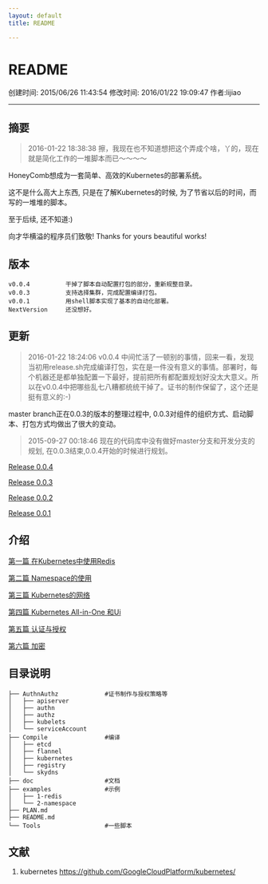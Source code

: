 ```yaml
---
layout: default
title: README

---
```


# README

创建时间: 2015/06/26 11:43:54  修改时间: 2016/01/22 19:09:47 作者:lijiao

----

## 摘要

>2016-01-22 18:38:38 擦，我现在也不知道想把这个弄成个啥，丫的，现在就是简化工作的一堆脚本而已～～～～

HoneyComb想成为一套简单、高效的Kubernetes的部署系统。

这不是什么高大上东西, 只是在了解Kubernetes的时候, 为了节省以后的时间，而写的一堆堆的脚本。

至于后续, 还不知道:)

向才华横溢的程序员们致敬! Thanks for yours beautiful works!

## 版本

	v0.0.4          干掉了脚本自动配置打包的部分，重新规整目录。
	v0.0.3          支持选择集群，完成配置编译打包。
	v0.0.1          用shell脚本实现了基本的自动化部署。
	NextVersion     还没想好。

## 更新

>2016-01-22 18:24:06  v0.0.4 中间忙活了一顿别的事情，回来一看，发现当初用release.sh完成编译打包，实在是一件没有意义的事情。部署时，每个机器还是都单独配置一下最好，提前把所有都配置规划好没太大意义。所以在v0.0.4中把哪些乱七八糟都统统干掉了。证书的制作保留了，这个还是挺有意义的:-)

master branch正在0.0.3的版本的整理过程中, 0.0.3对组件的组织方式、启动脚本、打包方式均做出了很大的变动。

>2015-09-27 00:18:46 现在的代码库中没有做好master分支和开发分支的规划, 在0.0.3结束,0.0.4开始的时候进行规划。

[Release 0.0.4](./doc/0_release_0.0.4.md)

[Release 0.0.3](./doc/0_release_0.0.3.md)

[Release 0.0.2](./doc/0_release_0.0.2.md)

[Release 0.0.1](./doc/0_release_0.0.1.md)

## 介绍

[第一篇 在Kubernetes中使用Redis](./doc/1_example_redis.md)

[第二篇 Namespace的使用](./doc/2_example_namespace.md)

[第三篇 Kubernetes的网络](./doc/3_example_networks.md)

[第四篇 Kubernetes All-in-One 和Ui](./doc/4_example_allinone_and_ui.md)

[第五篇 认证与授权](./doc/5_example_authn_authz.md)

[第六篇 加密](./doc/6_example_encryption.md)

## 目录说明

	├── AuthnAuthz             #证书制作与授权策略等
	│   ├── apiserver
	│   ├── authn
	│   ├── authz
	│   ├── kubelets
	│   └── serviceAccount
	├── Compile                #编译
	│   ├── etcd
	│   ├── flannel
	│   ├── kubernetes
	│   ├── registry
	│   └── skydns
	├── doc                    #文档
	├── examples               #示例
	│   ├── 1-redis
	│   └── 2-namespace
	├── PLAN.md
	├── README.md
	└── Tools                  #一些脚本

## 文献

1.  kubernetes https://github.com/GoogleCloudPlatform/kubernetes/
